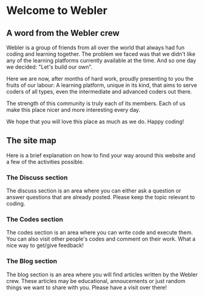 # Welcome to Webler

## A word from the Webler crew

Webler is a group of friends from all over the world that always had fun coding and learning together. The problem we faced was that we didn't like any of the learning platforms currently available at the time. And so one day we decided: "Let's build our own".

Here we are now, after months of hard work, proudly presenting to you the fruits of our labour: A learning platform, unique in its kind, that aims to serve coders of all types, even the intermediate and advanced coders out there.

The strength of this community is truly each of its members. Each of us make this place nicer and more interesting every day.

We hope that you will love this place as much as we do. Happy coding!


## The site map

Here is a brief explanation on how to find your way around this website and a few of the activities possible.


### The Discuss section

The discuss section is an area where you can either ask a question or answer questions that are already posted. Please keep the topic relevant to coding.


### The Codes section

The codes section is an area where you can write code and execute them. You can also visit other people's codes and comment on their work. What a nice way to get/give feedback!


### The Blog section

The blog section is an area where you will find articles written by the Webler crew. These articles may be educational, annoucements or just random things we want to share with you. Please have a visit over there!


